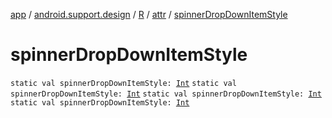 [app](../../../index.md) / [android.support.design](../../index.md) / [R](../index.md) / [attr](index.md) / [spinnerDropDownItemStyle](.)

# spinnerDropDownItemStyle

`static val spinnerDropDownItemStyle: `[`Int`](https://kotlinlang.org/api/latest/jvm/stdlib/kotlin/-int/index.html)
`static val spinnerDropDownItemStyle: `[`Int`](https://kotlinlang.org/api/latest/jvm/stdlib/kotlin/-int/index.html)
`static val spinnerDropDownItemStyle: `[`Int`](https://kotlinlang.org/api/latest/jvm/stdlib/kotlin/-int/index.html)
`static val spinnerDropDownItemStyle: `[`Int`](https://kotlinlang.org/api/latest/jvm/stdlib/kotlin/-int/index.html)